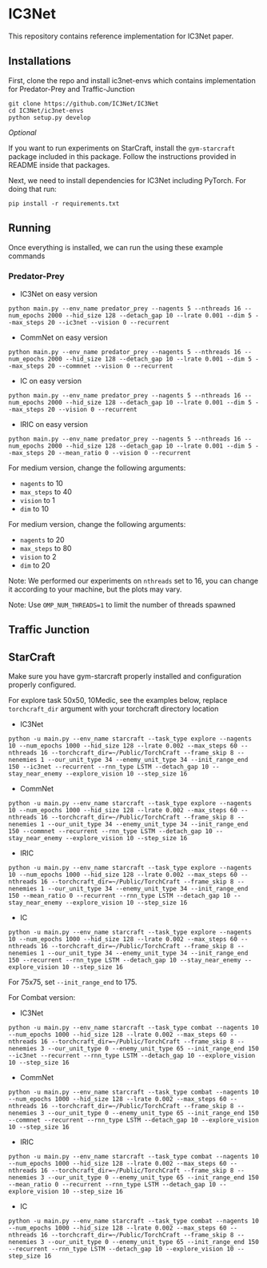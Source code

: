 # IC3Net

This repository contains reference implementation for IC3Net paper.

## Installations

First, clone the repo and install ic3net-envs which contains implementation for Predator-Prey and Traffic-Junction

```
git clone https://github.com/IC3Net/IC3Net
cd IC3Net/ic3net-envs
python setup.py develop
```

*Optional*

If you want to run experiments on StarCraft, install the `gym-starcraft` package included in this package. Follow the instructions provided in README inside that packages.


Next, we need to install dependencies for IC3Net including PyTorch. For doing that run:

```
pip install -r requirements.txt
```

## Running

Once everything is installed, we can run the using these example commands


### Predator-Prey

- IC3Net on easy version

```
python main.py --env_name predator_prey --nagents 5 --nthreads 16 --num_epochs 2000 --hid_size 128 --detach_gap 10 --lrate 0.001 --dim 5 --max_steps 20 --ic3net --vision 0 --recurrent
```

- CommNet on easy version

```
python main.py --env_name predator_prey --nagents 5 --nthreads 16 --num_epochs 2000 --hid_size 128 --detach_gap 10 --lrate 0.001 --dim 5 --max_steps 20 --commnet --vision 0 --recurrent
```

- IC on easy version

```
python main.py --env_name predator_prey --nagents 5 --nthreads 16 --num_epochs 2000 --hid_size 128 --detach_gap 10 --lrate 0.001 --dim 5 --max_steps 20 --vision 0 --recurrent
```

- IRIC on easy version

```
python main.py --env_name predator_prey --nagents 5 --nthreads 16 --num_epochs 2000 --hid_size 128 --detach_gap 10 --lrate 0.001 --dim 5 --max_steps 20 --mean_ratio 0 --vision 0 --recurrent
```

For medium version, change the following arguments:
- `nagents` to 10
- `max_steps` to 40
- `vision` to 1
- `dim` to 10


For medium version, change the following arguments:
- `nagents` to 20
- `max_steps` to 80
- `vision` to 2
- `dim` to 20

Note: We performed our experiments on `nthreads` set to 16, you can change it according to your machine, but the plots may vary.

Note: Use `OMP_NUM_THREADS=1` to limit the number of threads spawned

## Traffic Junction


## StarCraft

Make sure you have gym-starcraft properly installed and configuration properly configured.

For explore task 50x50, 10Medic, see the examples below, replace `torchcraft_dir` argument with your torchcraft directory location

- IC3Net

```
python -u main.py --env_name starcraft --task_type explore --nagents 10 --num_epochs 1000 --hid_size 128 --lrate 0.002 --max_steps 60 --nthreads 16 --torchcraft_dir=~/Public/TorchCraft --frame_skip 8 --nenemies 1 --our_unit_type 34 --enemy_unit_type 34 --init_range_end 150 --ic3net --recurrent --rnn_type LSTM --detach_gap 10 --stay_near_enemy --explore_vision 10 --step_size 16
```

- CommNet

```
python -u main.py --env_name starcraft --task_type explore --nagents 10 --num_epochs 1000 --hid_size 128 --lrate 0.002 --max_steps 60 --nthreads 16 --torchcraft_dir=~/Public/TorchCraft --frame_skip 8 --nenemies 1 --our_unit_type 34 --enemy_unit_type 34 --init_range_end 150 --commnet --recurrent --rnn_type LSTM --detach_gap 10 --stay_near_enemy --explore_vision 10 --step_size 16
```

- IRIC
```
python -u main.py --env_name starcraft --task_type explore --nagents 10 --num_epochs 1000 --hid_size 128 --lrate 0.002 --max_steps 60 --nthreads 16 --torchcraft_dir=~/Public/TorchCraft --frame_skip 8 --nenemies 1 --our_unit_type 34 --enemy_unit_type 34 --init_range_end 150 --mean_ratio 0 --recurrent --rnn_type LSTM --detach_gap 10 --stay_near_enemy --explore_vision 10 --step_size 16
```

- IC
```
python -u main.py --env_name starcraft --task_type explore --nagents 10 --num_epochs 1000 --hid_size 128 --lrate 0.002 --max_steps 60 --nthreads 16 --torchcraft_dir=~/Public/TorchCraft --frame_skip 8 --nenemies 1 --our_unit_type 34 --enemy_unit_type 34 --init_range_end 150 --recurrent --rnn_type LSTM --detach_gap 10 --stay_near_enemy --explore_vision 10 --step_size 16
```

For 75x75, set `--init_range_end` to 175.

For Combat version:

- IC3Net
```
python -u main.py --env_name starcraft --task_type combat --nagents 10 --num_epochs 1000 --hid_size 128 --lrate 0.002 --max_steps 60 --nthreads 16 --torchcraft_dir=~/Public/TorchCraft --frame_skip 8 --nenemies 3 --our_unit_type 0 --enemy_unit_type 65 --init_range_end 150 --ic3net --recurrent --rnn_type LSTM --detach_gap 10 --explore_vision 10 --step_size 16
```

- CommNet

```
python -u main.py --env_name starcraft --task_type combat --nagents 10 --num_epochs 1000 --hid_size 128 --lrate 0.002 --max_steps 60 --nthreads 16 --torchcraft_dir=~/Public/TorchCraft --frame_skip 8 --nenemies 3 --our_unit_type 0 --enemy_unit_type 65 --init_range_end 150 --commnet --recurrent --rnn_type LSTM --detach_gap 10 --explore_vision 10 --step_size 16
```


- IRIC
```
python -u main.py --env_name starcraft --task_type combat --nagents 10 --num_epochs 1000 --hid_size 128 --lrate 0.002 --max_steps 60 --nthreads 16 --torchcraft_dir=~/Public/TorchCraft --frame_skip 8 --nenemies 3 --our_unit_type 0 --enemy_unit_type 65 --init_range_end 150 --mean_ratio 0 --recurrent --rnn_type LSTM --detach_gap 10 --explore_vision 10 --step_size 16
```

- IC
```
python -u main.py --env_name starcraft --task_type combat --nagents 10 --num_epochs 1000 --hid_size 128 --lrate 0.002 --max_steps 60 --nthreads 16 --torchcraft_dir=~/Public/TorchCraft --frame_skip 8 --nenemies 3 --our_unit_type 0 --enemy_unit_type 65 --init_range_end 150 --recurrent --rnn_type LSTM --detach_gap 10 --explore_vision 10 --step_size 16
```
